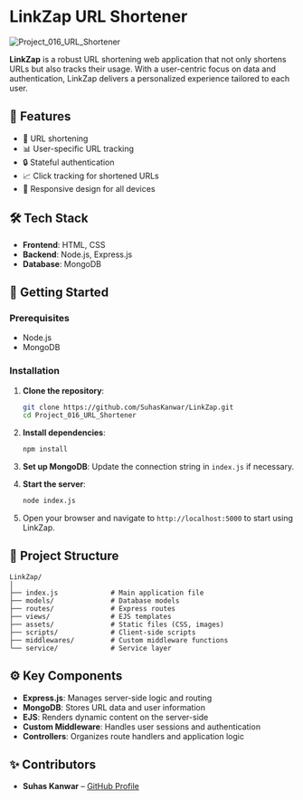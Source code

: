 # LinkZap URL Shortener
![Project_016_URL_Shortener](https://github.com/user-attachments/assets/38b24863-40c0-4f0d-b19f-2985a484f6db)

**LinkZap** is a robust URL shortening web application that not only shortens URLs but also tracks their usage. With a user-centric focus on data and authentication, LinkZap delivers a personalized experience tailored to each user.

## 🚀 Features

- 🔗 URL shortening
- 📊 User-specific URL tracking
- 🔒 Stateful authentication
- 📈 Click tracking for shortened URLs
- 📱 Responsive design for all devices

## 🛠 Tech Stack

- **Frontend**: HTML, CSS
- **Backend**: Node.js, Express.js
- **Database**: MongoDB

## 📝 Getting Started

### Prerequisites

- Node.js
- MongoDB

### Installation

1. **Clone the repository**:
   ```bash
   git clone https://github.com/SuhasKanwar/LinkZap.git
   cd Project_016_URL_Shortener
   ```

2. **Install dependencies**:
   ```bash
   npm install
   ```

3. **Set up MongoDB**: Update the connection string in `index.js` if necessary.

4. **Start the server**:
   ```bash
   node index.js
   ```

5. Open your browser and navigate to `http://localhost:5000` to start using LinkZap.

## 📂 Project Structure

```
LinkZap/
│
├── index.js             # Main application file
├── models/              # Database models
├── routes/              # Express routes
├── views/               # EJS templates
├── assets/              # Static files (CSS, images)
├── scripts/             # Client-side scripts
├── middlewares/         # Custom middleware functions
└── service/             # Service layer
```

## ⚙️ Key Components

- **Express.js**: Manages server-side logic and routing
- **MongoDB**: Stores URL data and user information
- **EJS**: Renders dynamic content on the server-side
- **Custom Middleware**: Handles user sessions and authentication
- **Controllers**: Organizes route handlers and application logic

## ✨ Contributors

- **Suhas Kanwar** – [GitHub Profile](https://github.com/SuhasKanwar)

